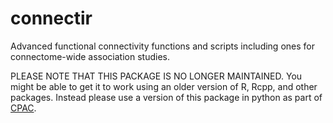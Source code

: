 connectir
=========

Advanced functional connectivity functions and scripts including ones for connectome-wide association studies.

PLEASE NOTE THAT THIS PACKAGE IS NO LONGER MAINTAINED. You might be able to get it to work using an older version of R, Rcpp, and other packages. Instead please use a version of this package in python as part of [CPAC](https://github.com/FCP-INDI/C-PAC).
